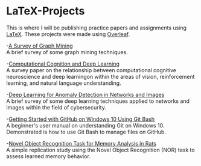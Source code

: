 # LaTeX-Projects
This is where I will be publishing practice papers and assignments using [LaTeX](https://www.latex-project.org/). These projects were made using [Overleaf](https://www.overleaf.com/).

-[A Survey of Graph Mining](A-Survey-of-Graph-Mining/A-Survey-of-Graph-Mining-AndyMalinsky.pdf) <br />
A brief survey of some graph mining techniques.

-[Computational Cognition and Deep Learning](Computational-Cognition-and-Deep-Learning/Computational-Cognition-and-Deep-Learning-AndyMalinsky.pdf) <br />
A survey paper on the relationship between computational cognitive neuroscience and deep learningon within the areas of vision, reinforcement learning, and natural language understanding.

-[Deep Learning for Anomaly Detection in Networks and Images](Deep-Learning-for-Anomaly-Detection-in-Networks-and-Images/Deep-Learning-for-Anomaly-Detection-in-Networks-and-Images-AndyMalinsky.pdf) <br />
A brief survey of some deep learning techniques applied to networks and images within the field of cybersecurity.

-[Getting Started with GitHub on Windows 10 Using Git Bash](Getting-Started-with-GitHub-on-Windows-10-Using-Git-Bash/Getting-Started-with-GitHub-on-Windows-10-Using-Git-Bash-AndyMalinsky.pdf) <br />
A beginner's user manual on understanding Git on Windows 10. Demonstrated is how to use Git Bash to manage files on GitHub.

-[Novel Object Recognition Task for Memory Analysis in Rats](Novel-Object-Recognition-Task-for-Memory-Analysis-in-Rats/Novel-Object-Recognition-Task-for-Memory-Analysis-in-Rats-AndyMalinsky.pdf) <br />
A simple replication study using the Novel Object Recognition (NOR) task to assess learned memory behavior.


